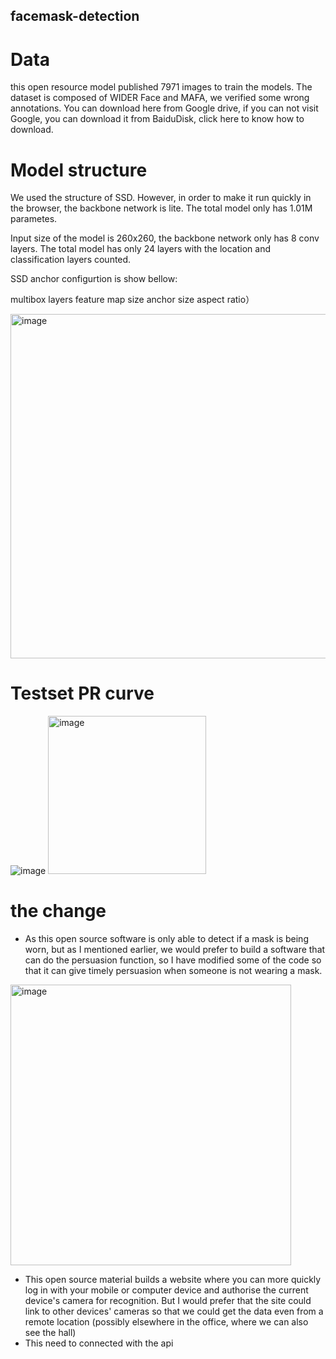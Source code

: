 ## facemask-detection
# Data
this open resource model published 7971 images to train the models. The dataset is composed of WIDER Face and MAFA, we verified some wrong annotations. You can download here from Google drive, if you can not visit Google, you can download it from BaiduDisk, click here to know how to download.

# Model structure
We used the structure of SSD. However, in order to make it run quickly in the browser, the backbone network is lite. The total model only has 1.01M parametes.

Input size of the model is 260x260, the backbone network only has 8 conv layers. The total model has only 24 layers with the location and classification layers counted.

SSD anchor configurtion is show bellow:

multibox layers	feature map size	anchor size	aspect ratio）

<img width="551" alt="image" src="https://user-images.githubusercontent.com/92298865/165650865-56e3f2c0-7387-4d5e-a3e2-9753d3cb27e3.png">

# Testset PR curve
![image](https://user-images.githubusercontent.com/92298865/165651021-5954663c-c870-4f2e-ac38-6f872a831c16.png)
<img width="253" alt="image" src="https://user-images.githubusercontent.com/92298865/165718756-8258cd0b-c606-4b2f-ac2d-0b3ca0bbcae9.png">

# the change 
* As this open source software is only able to detect if a mask is being worn, but as I mentioned earlier, we would prefer to build a software that can do the persuasion function, so I have modified some of the code so that it can give timely persuasion when someone is not wearing a mask.
<img width="449" alt="image" src="https://user-images.githubusercontent.com/92298865/165718598-d96c388a-e51b-4af7-b4bb-cd8d723b3292.png">

* This open source material builds a website where you can more quickly log in with your mobile or computer device and authorise the current device's camera for recognition. But I would prefer that the site could link to other devices' cameras so that we could get the data even from a remote location (possibly elsewhere in the office, where we can also see the hall)
* This need to connected with the api
